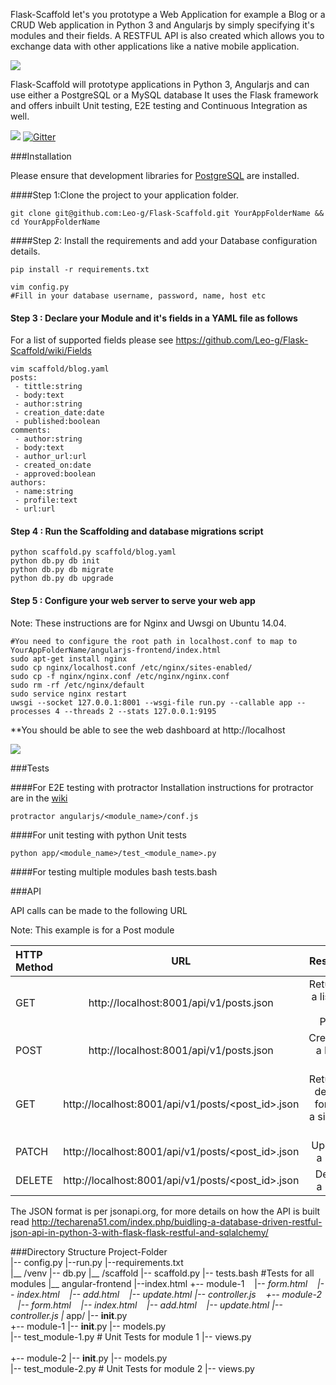 Flask-Scaffold let's you prototype a Web Application for example a Blog or a CRUD Web application in Python 3 and Angularjs by simply specifying it's modules and their fields. A RESTFUL API  is also created which allows you to exchange data with other applications like a native mobile application.

![](http://i.imgur.com/gsOwlH5.png)

Flask-Scaffold will prototype applications in  Python 3, Angularjs and can use either a PostgreSQL or a MySQL database
It uses the Flask framework and offers inbuilt Unit testing, E2E testing and Continuous Integration as well.

![](https://travis-ci.org/Leo-G/Flask-Scaffold.svg?branch=master)
[![Gitter](https://badges.gitter.im/Leo-G/Flask-Scaffold.svg)](https://gitter.im/Leo-G/Flask-Scaffold?utm_source=badge&utm_medium=badge&utm_campaign=pr-badge&utm_content=badge)

###Installation

Please ensure that development libraries for [PostgreSQL](http://techarena51.com/index.php/flask-sqlalchemy-postgresql-tutorial/) are installed.

####Step 1:Clone the project to your application folder.

    git clone git@github.com:Leo-g/Flask-Scaffold.git YourAppFolderName && cd YourAppFolderName

####Step 2: Install the requirements and add your Database configuration details.
 
    pip install -r requirements.txt 
       
    vim config.py
    #Fill in your database username, password, name, host etc
      
#### Step 3 : Declare your Module and it's fields in a YAML file as follows

For a list of supported fields please see https://github.com/Leo-g/Flask-Scaffold/wiki/Fields

    vim scaffold/blog.yaml
    posts:
     - tittle:string
     - body:text
     - author:string
     - creation_date:date
     - published:boolean
    comments:
     - author:string
     - body:text
     - author_url:url
     - created_on:date
     - approved:boolean
    authors:
     - name:string
     - profile:text
     - url:url
    
#### Step 4 : Run the Scaffolding  and database migrations script

    python scaffold.py scaffold/blog.yaml   
    python db.py db init
    python db.py db migrate
    python db.py db upgrade
   
####  Step 5 : Configure your web server to serve your web app

Note: These instructions are for Nginx and Uwsgi on Ubuntu 14.04.

    #You need to configure the root path in localhost.conf to map to YourAppFolderName/angularjs-frontend/index.html 
    sudo apt-get install nginx
    sudo cp nginx/localhost.conf /etc/nginx/sites-enabled/
    sudo cp -f nginx/nginx.conf /etc/nginx/nginx.conf
    sudo rm -rf /etc/nginx/default
    sudo service nginx restart
    uwsgi --socket 127.0.0.1:8001 --wsgi-file run.py --callable app --processes 4 --threads 2 --stats 127.0.0.1:9195
    
**You should be able to see the web dashboard  at http://localhost

![](http://i.imgur.com/gsOwlH5.png)
   

###Tests
   
####For E2E testing with protractor
Installation instructions for protractor are in the [wiki](https://github.com/Leo-G/Flask-Scaffold/wiki/Headless-Testing-Angularjs-apps-with-Protractor-and-Selenium-on-Ubuntu-14.04)

    protractor angularjs/<module_name>/conf.js
    
####For unit testing with python Unit tests

    python app/<module_name>/test_<module_name>.py

####For testing multiple modules
    bash tests.bash

###API

API calls can be made to the following URL

Note: This example is for a Post module

| HTTP Method  | URL  | Results |
| :------------ |:---------------:| -----:|
| GET      | http://localhost:8001/api/v1/posts.json | Returns a list of all Posts |
| POST     | http://localhost:8001/api/v1/posts.json      |   Creates a New Post |
| GET | http://localhost:8001/api/v1/posts/<post_id>.json      | Returns details for the a single Post |
| PATCH | http://localhost:8001/api/v1/posts/<post_id>.json      | Update a Post |
| DELETE | http://localhost:8001/api/v1/posts/<post_id>.json      | Delete a Post |


The JSON format is per jsonapi.org, for more details on how the API is built read 	http://techarena51.com/index.php/buidling-a-database-driven-restful-json-api-in-python-3-with-flask-flask-restful-and-sqlalchemy/	
	     
###Directory Structure
        Project-Folder   
            |-- config.py
            |--run.py
            |--requirements.txt    
            |__ /venv 
            |-- db.py
            |__ /scaffold
            |-- scaffold.py
            |-- tests.bash    #Tests for all modules
            |__ angular-frontend
               |--index.html
               +-- module-1
                               |-- _form.html
                               |-- index.html
                               |-- add.html
                               |-- update.html 
                               |-- controller.js
               +-- module-2
                               |-- _form.html
                               |-- index.html
                               |-- add.html
                               |-- update.html
                               |-- controller.js
            |__ app/
                |-- __init__.py               
                +-- module-1
                    |-- __init__.py
                    |-- models.py           
                    |-- test_module-1.py  # Unit Tests for module 1
                    |-- views.py                  
                                
                +-- module-2
                    |-- __init__.py
                    |-- models.py           
                    |-- test_module-2.py  # Unit Tests for module 2
                    |-- views.py
                  
              

